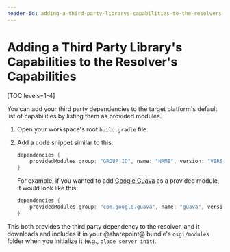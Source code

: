 ```yaml
---
header-id: adding-a-third-party-librarys-capabilities-to-the-resolvers-capabilities
---
```


# Adding a Third Party Library's Capabilities to the Resolver's Capabilities

[TOC levels=1-4]

You can add your third party dependencies to the target platform's default list
of capabilities by listing them as provided modules.

1.  Open your workspace's root `build.gradle` file.

2.  Add a code snippet similar to this:

    ```groovy
    dependencies {
        providedModules group: "GROUP_ID", name: "NAME", version: "VERSION"
    }
    ```

    For example, if you wanted to add
    [Google Guava](https://opensource.google.com/projects/guava) as a provided
    module, it would look like this:

    ```groovy
    dependencies {
        providedModules group: "com.google.guava", name: "guava", version: "23.0"
    }
    ```

This both provides the third party dependency to the resolver, and it downloads
and includes it in your @sharepoint@ bundle's `osgi/modules` folder when you
initialize it (e.g., `blade server init`).
